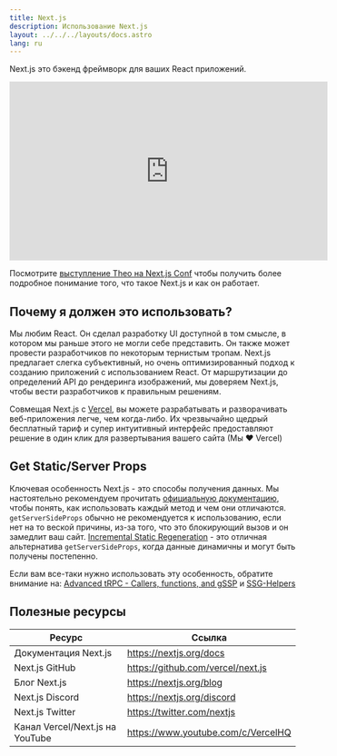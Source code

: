 ```yaml
---
title: Next.js
description: Использование Next.js
layout: ../../../layouts/docs.astro
lang: ru
---
```


Next.js это бэкенд фреймворк для ваших React приложений.

<div class="embed">
<iframe width="560" height="315" src="https://www.youtube.com/embed/W4UhNo3HAMw" title="Next.js is a backend framework" frameborder="0" allow="accelerometer; autoplay; clipboard-write; encrypted-media; gyroscope; picture-in-picture" allowfullscreen></iframe>
</div>

Посмотрите [выступление Theo на Next.js Conf](https://www.youtube.com/watch?v=W4UhNo3HAMw) чтобы получить более подробное понимание того, что такое Next.js и как он работает.

## Почему я должен это использовать?

Мы любим React. Он сделал разработку UI доступной в том смысле, в котором мы раньше этого не могли себе представить. Он также может провести разработчиков по некоторым тернистым тропам. Next.js предлагает слегка субъективный, но очень оптимизированный подход к созданию приложений с использованием React. От маршрутизации до определений API до рендеринга изображений, мы доверяем Next.js, чтобы вести разработчиков к правильным решениям.

Совмещая Next.js с [Vercel](https://vercel.com/), вы можете разрабатывать и разворачивать веб-приложения легче, чем когда-либо. Их чрезвычайно щедрый бесплатный тариф и супер интуитивный интерфейс предоставляют решение в один клик для развертывания вашего сайта (Мы ❤️ Vercel)

## Get Static/Server Props

Ключевая особенность Next.js - это способы получения данных. Мы настоятельно рекомендуем прочитать [официальную документацию](https://nextjs.org/docs/basic-features/data-fetching), чтобы понять, как использовать каждый метод и чем они отличаются. `getServerSideProps` обычно не рекомендуется к использованию, если нет на то веской причины, из-за того, что это блокирующий вызов и он замедлит ваш сайт. [Incremental Static Regeneration](https://nextjs.org/docs/basic-features/data-fetching/incremental-static-regeneration) - это отличная альтернатива `getServerSideProps`, когда данные динамичны и могут быть получены постепенно.

Если вам все-таки нужно использовать эту особенность, обратите внимание на: [Advanced tRPC - Callers, functions, and gSSP](https://www.youtube.com/watch?v=G2ZzmgShHgQ) и [SSG-Helpers](https://trpc.io/docs/v9/ssg-helpers)

## Полезные ресурсы

| Ресурс                          | Ссылка                             |
| ------------------------------- | ---------------------------------- |
| Документация Next.js            | https://nextjs.org/docs            |
| Next.js GitHub                  | https://github.com/vercel/next.js  |
| Блог Next.js                    | https://nextjs.org/blog            |
| Next.js Discord                 | https://nextjs.org/discord         |
| Next.js Twitter                 | https://twitter.com/nextjs         |
| Канал Vercel/Next.js на YouTube | https://www.youtube.com/c/VercelHQ |
